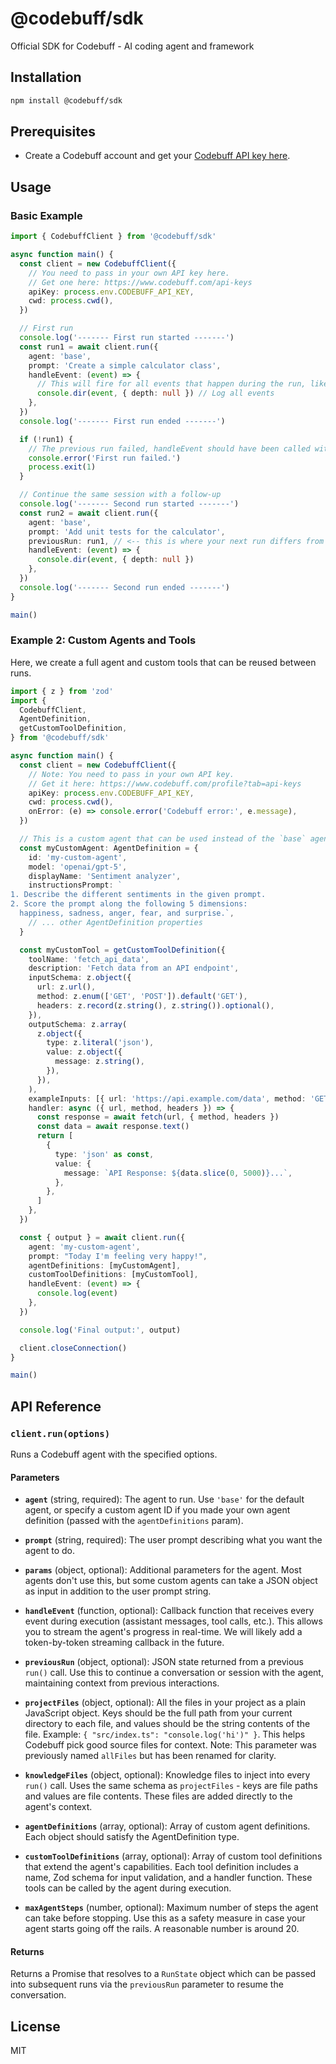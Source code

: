 # @codebuff/sdk

Official SDK for Codebuff - AI coding agent and framework

## Installation

```bash
npm install @codebuff/sdk
```

## Prerequisites

- Create a Codebuff account and get your [Codebuff API key here](https://www.codebuff.com/api-keys).

## Usage

### Basic Example

```typescript
import { CodebuffClient } from '@codebuff/sdk'

async function main() {
  const client = new CodebuffClient({
    // You need to pass in your own API key here.
    // Get one here: https://www.codebuff.com/api-keys
    apiKey: process.env.CODEBUFF_API_KEY,
    cwd: process.cwd(),
  })

  // First run
  console.log('------- First run started -------')
  const run1 = await client.run({
    agent: 'base',
    prompt: 'Create a simple calculator class',
    handleEvent: (event) => {
      // This will fire for all events that happen during the run, like when each agent starts/stops and when they respond.
      console.dir(event, { depth: null }) // Log all events
    },
  })
  console.log('------- First run ended -------')

  if (!run1) {
    // The previous run failed, handleEvent should have been called with an error
    console.error('First run failed.')
    process.exit(1)
  }

  // Continue the same session with a follow-up
  console.log('------- Second run started -------')
  const run2 = await client.run({
    agent: 'base',
    prompt: 'Add unit tests for the calculator',
    previousRun: run1, // <-- this is where your next run differs from the previous run
    handleEvent: (event) => {
      console.dir(event, { depth: null })
    },
  })
  console.log('------- Second run ended -------')
}

main()
```

### Example 2: Custom Agents and Tools

Here, we create a full agent and custom tools that can be reused between runs.

```typescript
import { z } from 'zod'
import {
  CodebuffClient,
  AgentDefinition,
  getCustomToolDefinition,
} from '@codebuff/sdk'

async function main() {
  const client = new CodebuffClient({
    // Note: You need to pass in your own API key.
    // Get it here: https://www.codebuff.com/profile?tab=api-keys
    apiKey: process.env.CODEBUFF_API_KEY,
    cwd: process.cwd(),
    onError: (e) => console.error('Codebuff error:', e.message),
  })

  // This is a custom agent that can be used instead of the `base` agent or other agents on the Codebuff store (https://codebuff.com/store).
  const myCustomAgent: AgentDefinition = {
    id: 'my-custom-agent',
    model: 'openai/gpt-5',
    displayName: 'Sentiment analyzer',
    instructionsPrompt: `
1. Describe the different sentiments in the given prompt.
2. Score the prompt along the following 5 dimensions:
  happiness, sadness, anger, fear, and surprise.`,
    // ... other AgentDefinition properties
  }

  const myCustomTool = getCustomToolDefinition({
    toolName: 'fetch_api_data',
    description: 'Fetch data from an API endpoint',
    inputSchema: z.object({
      url: z.url(),
      method: z.enum(['GET', 'POST']).default('GET'),
      headers: z.record(z.string(), z.string()).optional(),
    }),
    outputSchema: z.array(
      z.object({
        type: z.literal('json'),
        value: z.object({
          message: z.string(),
        }),
      }),
    ),
    exampleInputs: [{ url: 'https://api.example.com/data', method: 'GET' }],
    handler: async ({ url, method, headers }) => {
      const response = await fetch(url, { method, headers })
      const data = await response.text()
      return [
        {
          type: 'json' as const,
          value: {
            message: `API Response: ${data.slice(0, 5000)}...`,
          },
        },
      ]
    },
  })

  const { output } = await client.run({
    agent: 'my-custom-agent',
    prompt: "Today I'm feeling very happy!",
    agentDefinitions: [myCustomAgent],
    customToolDefinitions: [myCustomTool],
    handleEvent: (event) => {
      console.log(event)
    },
  })

  console.log('Final output:', output)

  client.closeConnection()
}

main()
```

## API Reference

### `client.run(options)`

Runs a Codebuff agent with the specified options.

#### Parameters

- **`agent`** (string, required): The agent to run. Use `'base'` for the default agent, or specify a custom agent ID if you made your own agent definition (passed with the `agentDefinitions` param).

- **`prompt`** (string, required): The user prompt describing what you want the agent to do.

- **`params`** (object, optional): Additional parameters for the agent. Most agents don't use this, but some custom agents can take a JSON object as input in addition to the user prompt string.

- **`handleEvent`** (function, optional): Callback function that receives every event during execution (assistant messages, tool calls, etc.). This allows you to stream the agent's progress in real-time. We will likely add a token-by-token streaming callback in the future.

- **`previousRun`** (object, optional): JSON state returned from a previous `run()` call. Use this to continue a conversation or session with the agent, maintaining context from previous interactions.

- **`projectFiles`** (object, optional): All the files in your project as a plain JavaScript object. Keys should be the full path from your current directory to each file, and values should be the string contents of the file. Example: `{ "src/index.ts": "console.log('hi')" }`. This helps Codebuff pick good source files for context. Note: This parameter was previously named `allFiles` but has been renamed for clarity.

- **`knowledgeFiles`** (object, optional): Knowledge files to inject into every `run()` call. Uses the same schema as `projectFiles` - keys are file paths and values are file contents. These files are added directly to the agent's context.

- **`agentDefinitions`** (array, optional): Array of custom agent definitions. Each object should satisfy the AgentDefinition type.

- **`customToolDefinitions`** (array, optional): Array of custom tool definitions that extend the agent's capabilities. Each tool definition includes a name, Zod schema for input validation, and a handler function. These tools can be called by the agent during execution.

- **`maxAgentSteps`** (number, optional): Maximum number of steps the agent can take before stopping. Use this as a safety measure in case your agent starts going off the rails. A reasonable number is around 20.

#### Returns

Returns a Promise that resolves to a `RunState` object which can be passed into subsequent runs via the `previousRun` parameter to resume the conversation.

## License

MIT
